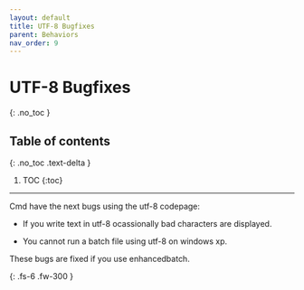 ```yaml
---
layout: default
title: UTF-8 Bugfixes
parent: Behaviors
nav_order: 9
---
```


# UTF-8 Bugfixes
{: .no_toc }

## Table of contents
{: .no_toc .text-delta }

1. TOC
{:toc}

---

Cmd have the next bugs using the utf-8 codepage:

- If you write text in utf-8 ocassionally bad characters are displayed.

- You cannot run a batch file using utf-8 on windows xp.

These bugs are fixed if you use enhancedbatch.

{: .fs-6 .fw-300 }
